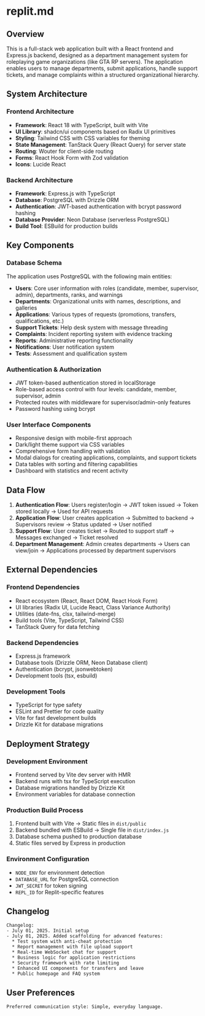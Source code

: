 # replit.md

## Overview

This is a full-stack web application built with a React frontend and Express.js backend, designed as a department management system for roleplaying game organizations (like GTA RP servers). The application enables users to manage departments, submit applications, handle support tickets, and manage complaints within a structured organizational hierarchy.

## System Architecture

### Frontend Architecture
- **Framework**: React 18 with TypeScript, built with Vite
- **UI Library**: shadcn/ui components based on Radix UI primitives
- **Styling**: Tailwind CSS with CSS variables for theming
- **State Management**: TanStack Query (React Query) for server state
- **Routing**: Wouter for client-side routing
- **Forms**: React Hook Form with Zod validation
- **Icons**: Lucide React

### Backend Architecture
- **Framework**: Express.js with TypeScript
- **Database**: PostgreSQL with Drizzle ORM
- **Authentication**: JWT-based authentication with bcrypt password hashing
- **Database Provider**: Neon Database (serverless PostgreSQL)
- **Build Tool**: ESBuild for production builds

## Key Components

### Database Schema
The application uses PostgreSQL with the following main entities:
- **Users**: Core user information with roles (candidate, member, supervisor, admin), departments, ranks, and warnings
- **Departments**: Organizational units with names, descriptions, and galleries
- **Applications**: Various types of requests (promotions, transfers, qualifications, etc.)
- **Support Tickets**: Help desk system with message threading
- **Complaints**: Incident reporting system with evidence tracking
- **Reports**: Administrative reporting functionality
- **Notifications**: User notification system
- **Tests**: Assessment and qualification system

### Authentication & Authorization
- JWT token-based authentication stored in localStorage
- Role-based access control with four levels: candidate, member, supervisor, admin
- Protected routes with middleware for supervisor/admin-only features
- Password hashing using bcrypt

### User Interface Components
- Responsive design with mobile-first approach
- Dark/light theme support via CSS variables
- Comprehensive form handling with validation
- Modal dialogs for creating applications, complaints, and support tickets
- Data tables with sorting and filtering capabilities
- Dashboard with statistics and recent activity

## Data Flow

1. **Authentication Flow**: Users register/login → JWT token issued → Token stored locally → Used for API requests
2. **Application Flow**: User creates application → Submitted to backend → Supervisors review → Status updated → User notified
3. **Support Flow**: User creates ticket → Routed to support staff → Messages exchanged → Ticket resolved
4. **Department Management**: Admin creates departments → Users can view/join → Applications processed by department supervisors

## External Dependencies

### Frontend Dependencies
- React ecosystem (React, React DOM, React Hook Form)
- UI libraries (Radix UI, Lucide React, Class Variance Authority)
- Utilities (date-fns, clsx, tailwind-merge)
- Build tools (Vite, TypeScript, Tailwind CSS)
- TanStack Query for data fetching

### Backend Dependencies
- Express.js framework
- Database tools (Drizzle ORM, Neon Database client)
- Authentication (bcrypt, jsonwebtoken)
- Development tools (tsx, esbuild)

### Development Tools
- TypeScript for type safety
- ESLint and Prettier for code quality
- Vite for fast development builds
- Drizzle Kit for database migrations

## Deployment Strategy

### Development Environment
- Frontend served by Vite dev server with HMR
- Backend runs with tsx for TypeScript execution
- Database migrations handled by Drizzle Kit
- Environment variables for database connection

### Production Build Process
1. Frontend built with Vite → Static files in `dist/public`
2. Backend bundled with ESBuild → Single file in `dist/index.js`
3. Database schema pushed to production database
4. Static files served by Express in production

### Environment Configuration
- `NODE_ENV` for environment detection
- `DATABASE_URL` for PostgreSQL connection
- `JWT_SECRET` for token signing
- `REPL_ID` for Replit-specific features

## Changelog

```
Changelog:
- July 01, 2025. Initial setup
- July 01, 2025. Added scaffolding for advanced features:
  * Test system with anti-cheat protection
  * Report management with file upload support
  * Real-time WebSocket chat for support
  * Business logic for application restrictions
  * Security framework with rate limiting
  * Enhanced UI components for transfers and leave
  * Public homepage and FAQ system
```

## User Preferences

```
Preferred communication style: Simple, everyday language.
```